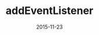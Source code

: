---
path: "/blog/xxxxxx/"
date: 2015-11-23
published: true
hero: "../hero.jpg"
title: "addEventListener"
url: "https://codepen.io/ActiveCodex/pen/LpoEgL"
type: "codepen"
tech:
    - CSS
    - jQuery
tags:
    - click
    - event
    - trigger
---